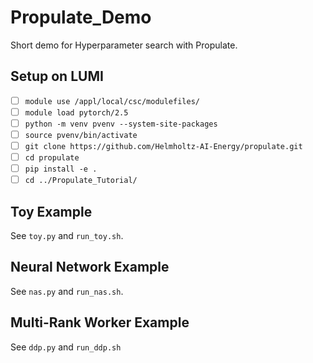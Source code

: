 # Propulate_Demo
Short demo for Hyperparameter search with Propulate.

## Setup on LUMI
- [ ] `module use /appl/local/csc/modulefiles/`
- [ ] `module load pytorch/2.5`
- [ ] `python -m venv pvenv --system-site-packages`
- [ ] `source pvenv/bin/activate`
- [ ] `git clone https://github.com/Helmholtz-AI-Energy/propulate.git`
- [ ] `cd propulate`
- [ ] `pip install -e .`
- [ ] `cd ../Propulate_Tutorial/`

## Toy Example
See `toy.py` and `run_toy.sh`.

## Neural Network Example
See `nas.py` and `run_nas.sh`.

## Multi-Rank Worker Example
See `ddp.py` and `run_ddp.sh`
